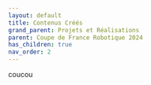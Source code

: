 ```yaml
---
layout: default
title: Contenus Créés
grand_parent: Projets et Réalisations
parent: Coupe de France Robotique 2024
has_children: true
nav_order: 2
---
```


coucou